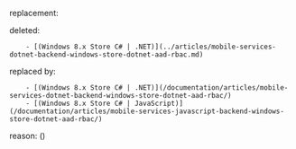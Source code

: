 replacement:

deleted:

		- [(Windows 8.x Store C# | .NET)](../articles/mobile-services-dotnet-backend-windows-store-dotnet-aad-rbac.md)

replaced by:

		- [(Windows 8.x Store C# | .NET)](/documentation/articles/mobile-services-dotnet-backend-windows-store-dotnet-aad-rbac/)
		- [(Windows 8.x Store C# | JavaScript)](/documentation/articles/mobile-services-javascript-backend-windows-store-dotnet-aad-rbac/)

reason: ()

